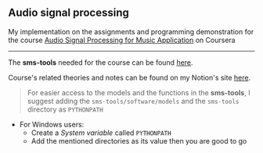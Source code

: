 ## Audio signal processing

My implementation on the assignments and programming demonstration for the course [Audio Signal Processing for Music Application](https://www.coursera.org/learn/audio-signal-processing) on Coursera

---

The **sms-tools** needed for the course can be found [here](https://github.com/MTG/sms-tools).

Course's related theories and notes can be found on my Notion's site [here](https://yanaginx.notion.site/Audio-Signal-Processing-e3b5b06f326840bda6a956a083ac6cbe).

> For easier access to the models and the functions in the **sms-tools**, I suggest adding the `sms-tools/software/models` and the `sms-tools` directory as `PYTHONPATH`

- For Windows users:
  - Create a _System variable_ called `PYTHONPATH`
  - Add the mentioned directories as its value then you are good to go
